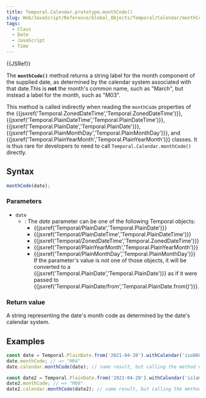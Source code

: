 ```yaml
---
title: Temporal.Calendar.prototype.monthCode()
slug: Web/JavaScript/Reference/Global_Objects/Temporal/Calendar/monthCode
tags:
  - Class
  - Date
  - JavaScript
  - Time
---
```

{{JSRef}}

The **`monthCode()`** method returns a string label for the month component of
the supplied date, as determined by the calendar system associated with that
date.This is **not** the month's common name, such as "March", but instead a
label for the month, such as "M03".

This method is called indirectly when reading the `monthCode` properties of the
{{jsxref('Temporal.ZonedDateTime','Temporal.ZonedDateTime')}},
{{jsxref('Temporal.PlainDateTime','Temporal.PlainDateTime')}},
{{jsxref('Temporal.PlainDate','Temporal.PlainDate')}},
{{jsxref('Temporal.PlainMonthDay','Temporal.PlainMonthDay')}},
and
{{jsxref('Temporal.PlainYearMonth','Temporal.PlainYearMonth')}}
classes. It is thus rare for developers to need to call
`Temporal.Calendar.monthCode()` directly.

## Syntax

```js
monthCode(date);
```

### Parameters

- `date`
  - : The _date_ parameter can be one of the following Temporal objects:
    - {{jsxref('Temporal/PlainDate','Temporal.PlainDate')}}
    - {{jsxref('Temporal/PlainDateTime','Temporal.PlainDateTime')}}
    - {{jsxref('Temporal/ZonedDateTime','Temporal.ZonedDateTime')}}
    - {{jsxref('Temporal/PlainYearMonth','Temporal.PlainYearMonth')}}
    - {{jsxref('Temporal/PlainMonthDay','Temporal.PlainMonthDay')}}
      If the parameter's value is not one of those objects, it will be converted
      to a
      {{jsxref('Temporal.PlainDate','Temporal.PlainDate')}}
      as if it were passed to
      {{jsxref('Temporal.PlainDate/from','Temporal.PlainDate.from()')}}.

### Return value

A string representing the date's month code as determined by the date's calendar
system.

## Examples

```js
const date = Temporal.PlainDate.from('2021-04-20').withCalendar('iso8601');
date.monthCode; // => "M04"
date.calendar.monthCode(date); // same result, but calling the method directly

const date2 = Temporal.PlainDate.from('2021-04-20').withCalendar('islamic');
date2.monthCode; // => "M09"
date2.calendar.monthCode(date2); // same result, but calling the method directly
```
